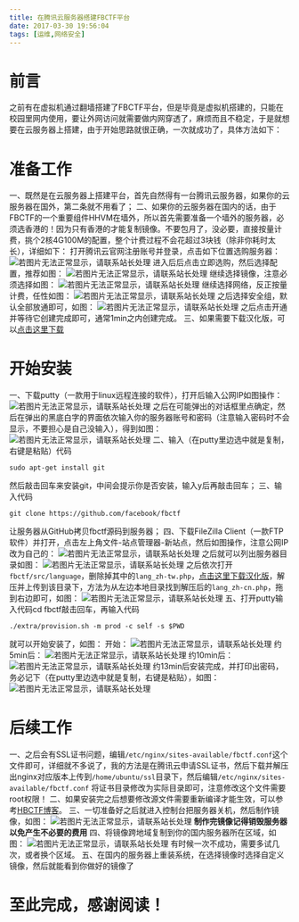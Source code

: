 ```yaml
---
title: 在腾讯云服务器搭建FBCTF平台
date: 2017-03-30 19:56:04
tags: [运维,网络安全]
---
```


# 前言

之前有在虚拟机通过翻墙搭建了FBCTF平台，但是毕竟是虚拟机搭建的，只能在校园里网内使用，要让外网访问就需要做内网穿透了，麻烦而且不稳定，于是就想要在云服务器上搭建，由于开始思路就很正确，一次就成功了，具体方法如下：

# 准备工作
<!--more-->
一、既然是在云服务器上搭建平台，首先自然得有一台腾讯云服务器，如果你的云服务器在国外，第二条就不用看了；
二、如果你的云服务器在国内的话，由于FBCTF的一个重要组件HHVM在墙外，所以首先需要准备一个墙外的服务器，必须选香港的！因为只有香港的才能复制镜像。不要包月了，没必要，直接按量计费，挑个2核4G100M的配置，整个计费过程不会花超过3块钱（除非你耗时太长），详细如下：
打开腾讯云官网注册账号并登录，点击如下位置选购服务器：
![若图片无法正常显示，请联系站长处理](https://blog-10039692.file.myqcloud.com/1490868089788_3722_1490868141823.png)
进入后后点击立即选购，然后选择配置，推荐如图：
![若图片无法正常显示，请联系站长处理](https://blog-10039692.file.myqcloud.com/1490868500670_5433_1490868552464.png)
继续选择镜像，注意必须选择如图：
![若图片无法正常显示，请联系站长处理](https://blog-10039692.file.myqcloud.com/1490868605811_3894_1490868657557.png)
继续选择网络，反正按量计费，任性如图：
![若图片无法正常显示，请联系站长处理](https://blog-10039692.file.myqcloud.com/1490868793378_32_1490868845254.png)
之后选择安全组，默认全部放通即可，如图：
![若图片无法正常显示，请联系站长处理](https://blog-10039692.file.myqcloud.com/1490868922309_2467_1490868974049.png)
之后点击开通并等待它创建完成即可，通常1min之内创建完成。
三、如果需要下载汉化版，可以[点击这里下载](https://blog.ctftools.com/2017/03/post106)

# 开始安装

一、下载putty（一款用于linux远程连接的软件），打开后输入公网IP如图操作：
![若图片无法正常显示，请联系站长处理](https://blog-10039692.file.myqcloud.com/1490869580023_6540_1490869632549.png)
之后在可能弹出的对话框里点确定，然后在弹出的黑底白字的界面依次输入你的服务器账号和密码（注意输入密码时不会显示，不要担心是自己没输入），得到如图：
![若图片无法正常显示，请联系站长处理](https://blog-10039692.file.myqcloud.com/1490869739455_8924_1490869791229.png)
二、输入（在putty里边选中就是复制，右键是粘贴）代码
```
sudo apt-get install git
```
然后敲击回车来安装git，中间会提示你是否安装，输入y后再敲击回车；
三、输入代码
```
git clone https://github.com/facebook/fbctf
```
让服务器从GitHub拷贝fbctf源码到服务器；
四、下载FileZilla Client（一款FTP软件）并打开，点击左上角文件-站点管理器-新站点，然后如图操作，注意公网IP改为自己的：
![若图片无法正常显示，请联系站长处理](https://blog-10039692.file.myqcloud.com/1490870461850_3703_1490870513699.png)
之后就可以列出服务器目录如图：
![若图片无法正常显示，请联系站长处理](https://blog-10039692.file.myqcloud.com/1490870559582_9731_1490870611702.png)
之后依次打开`fbctf/src/language`，删除掉其中的`lang_zh-tw.php`，[点击这里下载汉化版](https://blog.ctftools.com/2017/03/post106)，解压并上传到该目录下，方法为从左边本地目录找到解压后的`lang_zh-cn.php`，拖到右边即可，如图：
![若图片无法正常显示，请联系站长处理](https://blog-10039692.file.myqcloud.com/1490870921303_9796_1490870973178.png)
五、打开putty输入代码cd fbctf敲击回车，再输入代码
```
./extra/provision.sh -m prod -c self -s $PWD
```
就可以开始安装了，如图：
开始：
![若图片无法正常显示，请联系站长处理](https://blog-10039692.file.myqcloud.com/1490871084939_2702_1490871136816.png)
约5min后：
![若图片无法正常显示，请联系站长处理](https://blog-10039692.file.myqcloud.com/1490871351041_397_1490871403200.png)
约10min后：
![若图片无法正常显示，请联系站长处理](https://blog-10039692.file.myqcloud.com/1490871639018_965_1490871691164.png)
约13min后安装完成，并打印出密码，务必记下（在putty里边选中就是复制，右键是粘贴），如图：
![若图片无法正常显示，请联系站长处理](https://blog-10039692.file.myqcloud.com/1490871883914_832_1490871935828.png)

# 后续工作

一、之后会有SSL证书问题，编辑`/etc/nginx/sites-available/fbctf.conf`这个文件即可，详细就不多说了，我的方法是在腾讯云申请SSL证书，然后下载并解压出nginx对应版本上传到`/home/ubuntu/ssl`目录下，然后编辑`/etc/nginx/sites-available/fbctf.conf`
将证书目录修改为实际目录即可，注意修改这个文件需要root权限！
二、如果安装完之后想要修改源文件需要重新编译才能生效，可以参考[HBCTF博客](https://blog.ctftools.com/2017/03/post106)。
三、一切准备好之后就进入控制台把服务器关机，然后制作镜像，如图：
![若图片无法正常显示，请联系站长处理](https://blog-10039692.file.myqcloud.com/1490873146518_5896_1490873198860.png)
**制作完镜像记得销毁服务器以免产生不必要的费用**
四、将镜像跨地域复制到你的国内服务器所在区域，如图：
![若图片无法正常显示，请联系站长处理](https://blog-10039692.file.myqcloud.com/1490873286751_6136_1490873338723.png)
有时候一次不成功，需要多试几次，或者换个区域。
五、在国内的服务器上重装系统，在选择镜像时选择自定义镜像，然后就能看到你做好的镜像了

# 至此完成，感谢阅读！